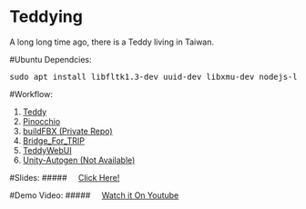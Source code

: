 # Teddying
A long long time ago, there is a Teddy living in Taiwan.

#Ubuntu Dependcies:
  <pre>sudo apt install libfltk1.3-dev uuid-dev libxmu-dev nodejs-legacy npm g++ build-essential</pre>



#Workflow:
1. <a href="https://github.com/T-R-I-P/Teddy">Teddy</a>
2. <a href="https://github.com/T-R-I-P/Pinocchio">Pinocchio</a>
3. <a href="https://github.com/ian910297/buildFBX">buildFBX (Private Repo)</a>
4. <a href="https://github.com/T-R-I-P/Bridge_For_TRIP">Bridge_For_TRIP</a>
5. <a href="https://github.com/T-R-I-P/TeddyWebUI">TeddyWebUI</a>
6. <a href="https://github.com/T-R-I-P/Unity-Autogen">Unity-Autogen (Not Available)</a >

#Slides: 
#####&nbsp;&nbsp;&nbsp;&nbsp;&nbsp;<a href="https://github.com/T-R-I-P/Teddying/blob/master/Presentation_Final.pdf">Click Here!</a>

#Demo Video: 
#####&nbsp;&nbsp;&nbsp;&nbsp;&nbsp;<a href="https://youtu.be/5PfB7i0yEso">Watch it On Youtube</a>
